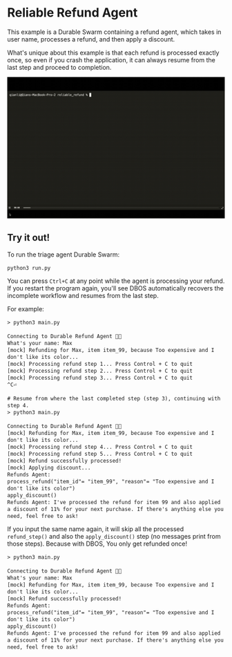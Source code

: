# Reliable Refund Agent

This example is a Durable Swarm containing a refund agent, which takes in user name, processes a refund, and then apply a discount.

What's unique about this example is that each refund is processed exactly once, so even if you crash the application, it can always resume from the last step and proceed to completion.

![Durable Swarm Demo](../../assets/demo.gif)


## Try it out!

To run the triage agent Durable Swarm:

```shell
python3 run.py
```

You can press `Ctrl+C` at any point while the agent is processing your refund.
If you restart the program again, you'll see DBOS automatically recovers the incomplete workflow and resumes from the last step.

For example:

```shell
> python3 main.py

Connecting to Durable Refund Agent 💪🐝
What's your name: Max
[mock] Refunding for Max, item item_99, because Too expensive and I don't like its color...
[mock] Processing refund step 1... Press Control + C to quit
[mock] Processing refund step 2... Press Control + C to quit
[mock] Processing refund step 3... Press Control + C to quit
^C⏎

# Resume from where the last completed step (step 3), continuing with step 4.
> python3 main.py

Connecting to Durable Refund Agent 💪🐝
[mock] Refunding for Max, item item_99, because Too expensive and I don't like its color...
[mock] Processing refund step 4... Press Control + C to quit
[mock] Processing refund step 5... Press Control + C to quit
[mock] Refund successfully processed!
[mock] Applying discount...
Refunds Agent:
process_refund("item_id"= "item_99", "reason"= "Too expensive and I don't like its color")
apply_discount()
Refunds Agent: I've processed the refund for item 99 and also applied a discount of 11% for your next purchase. If there's anything else you need, feel free to ask!

```

If you input the same name again, it will skip all the processed `refund_step()` and also the `apply_discount()` step (no messages print from those steps). Because with DBOS, You only get refunded once!

```shell
> python3 main.py

Connecting to Durable Refund Agent 💪🐝
What's your name: Max
[mock] Refunding for Max, item item_99, because Too expensive and I don't like its color...
[mock] Refund successfully processed!
Refunds Agent:
process_refund("item_id"= "item_99", "reason"= "Too expensive and I don't like its color")
apply_discount()
Refunds Agent: I've processed the refund for item 99 and also applied a discount of 11% for your next purchase. If there's anything else you need, feel free to ask!
```
